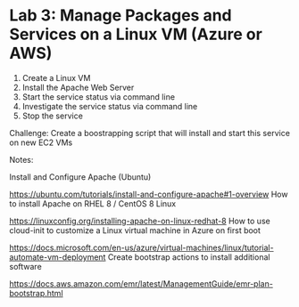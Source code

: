 # Lab 3: Manage Packages and Services on a Linux VM (Azure or AWS)


1. Create a Linux VM
2. Install the Apache Web Server
3. Start the service status via command line
4. Investigate the service status via command line
5. Stop the service


Challenge: Create a boostrapping script that will install and start this service on new EC2 VMs

Notes:

Install and Configure Apache (Ubuntu)

https://ubuntu.com/tutorials/install-and-configure-apache#1-overview
How to install Apache on RHEL 8 / CentOS 8 Linux

https://linuxconfig.org/installing-apache-on-linux-redhat-8
How to use cloud-init to customize a Linux virtual machine in Azure on first boot

https://docs.microsoft.com/en-us/azure/virtual-machines/linux/tutorial-automate-vm-deployment
Create bootstrap actions to install additional software

https://docs.aws.amazon.com/emr/latest/ManagementGuide/emr-plan-bootstrap.html











